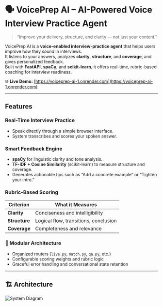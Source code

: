 # 🗣️ VoicePrep AI – AI-Powered Voice Interview Practice Agent  

> “Improve your delivery, structure, and clarity — not just your content.”

VoicePrep AI is a **voice-enabled interview-practice agent** that helps users improve how they *sound* in interviews.  
It listens to your answers, analyzes **clarity**, **structure**, and **coverage**, and gives personalized feedback.  
Built with **FastAPI**, **spaCy**, and **scikit-learn**, it offers real-time, rubric-based coaching for interview readiness.

🌐 **Live Demo:** [https://voiceprep-ai-1.onrender.com](https://voiceprep-ai-1.onrender.com)  


---

## Features

### Real-Time Interview Practice
- Speak directly through a simple browser interface.  
- System transcribes and scores your spoken answer.

### Smart Feedback Engine
- **spaCy** for linguistic clarity and tone analysis.  
- **TF-IDF + Cosine Similarity** (scikit-learn) to measure structure and coverage.  
- Generates actionable tips such as “Add a concrete example” or “Tighten your intro.”

### Rubric-Based Scoring
| Criterion | What it Measures |
|------------|------------------|
| **Clarity** | Conciseness and intelligibility |
| **Structure** | Logical flow, transitions, conclusion |
| **Coverage** | Completeness and relevance |

### 🧩 Modular Architecture
- Organized routers (`live.py`, `match.py`, `qa.py`, etc.)  
- Configurable scoring weights and rubric logic  
- Graceful error handling and conversational state retention  

---

## 🏗️ Architecture

![System Diagram](assets/architecture.png)
